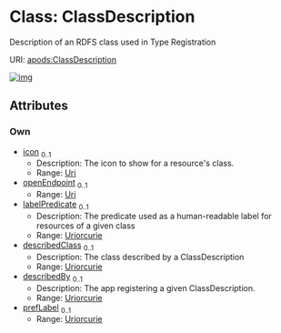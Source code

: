 
# Class: ClassDescription

Description of an RDFS class used in Type Registration

URI: [apods:ClassDescription](https://activitypods.org/ns/core#ClassDescription)


[![img](https://yuml.me/diagram/nofunky;dir:TB/class/[ClassDescription&#124;icon:uri%20%3F;openEndpoint:uri%20%3F;labelPredicate:uriorcurie%20%3F;describedClass:uriorcurie%20%3F;describedBy:uriorcurie%20%3F;prefLabel:uriorcurie%20%3F])](https://yuml.me/diagram/nofunky;dir:TB/class/[ClassDescription&#124;icon:uri%20%3F;openEndpoint:uri%20%3F;labelPredicate:uriorcurie%20%3F;describedClass:uriorcurie%20%3F;describedBy:uriorcurie%20%3F;prefLabel:uriorcurie%20%3F])

## Attributes


### Own

 * [icon](icon.md)  <sub>0..1</sub>
     * Description: The icon to show for a resource's class.
     * Range: [Uri](types/Uri.md)
 * [openEndpoint](openEndpoint.md)  <sub>0..1</sub>
     * Range: [Uri](types/Uri.md)
 * [labelPredicate](labelPredicate.md)  <sub>0..1</sub>
     * Description: The predicate used as a human-readable label for resources of a given class
     * Range: [Uriorcurie](types/Uriorcurie.md)
 * [describedClass](describedClass.md)  <sub>0..1</sub>
     * Description: The class described by a ClassDescription
     * Range: [Uriorcurie](types/Uriorcurie.md)
 * [describedBy](describedBy.md)  <sub>0..1</sub>
     * Description: The app registering a given ClassDescription.
     * Range: [Uriorcurie](types/Uriorcurie.md)
 * [prefLabel](prefLabel.md)  <sub>0..1</sub>
     * Range: [Uriorcurie](types/Uriorcurie.md)
